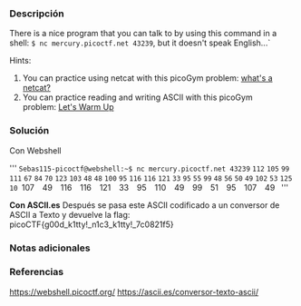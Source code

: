 ### Descripción
There is a nice program that you can talk to by using this command in a shell: `$ nc mercury.picoctf.net 43239`, but it doesn't speak English...`

Hints:
1. You can practice using netcat with this picoGym problem: [what's a netcat?](https://play.picoctf.org/practice/challenge/34)
2. You can practice reading and writing ASCII with this picoGym problem: [Let's Warm Up](https://play.picoctf.org/practice/challenge/22)

### Solución
Con Webshell

'''
`Sebas115-picoctf@webshell:~$ nc mercury.picoctf.net 43239`
`112` 
`105` 
`99` 
`111` 
`67` 
`84` 
`70` 
`123` 
`103` 
`48` 
`48` 
`100` 
`95` 
`116` 
`116` 
`121` 
`33` 
`95` 
`55` 
`99` 
`48` 
`56` 
`50` 
`49` 
`102` 
`53` 
`125` 
`10
`107` 
`49` 
`116` 
`116` 
`121` 
`33` 
`95` 
`110` 
`49` 
`99` 
`51` 
`95` 
`107` 
`49` `
'''

**Con ASCII.es**
Después se pasa este ASCII codificado a un conversor de ASCII a Texto y devuelve la flag:
picoCTF{g00d_k1tty!_n1c3_k1tty!_7c0821f5}

### Notas adicionales

### Referencias
https://webshell.picoctf.org/
https://ascii.es/conversor-texto-ascii/